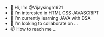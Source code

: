 - 👋 Hi, I’m @Vijaysingh1621
- 👀 I’m interested in HTML CSS JAVASCRIPT 
- 🌱 I’m currently learning JAVA with DSA
- 💞️ I’m looking to collaborate on ...
- 📫 How to reach me ...

<!---
Vijaysingh1621/Vijaysingh1621 is a ✨ special ✨ repository because its `README.md` (this file) appears on your GitHub profile.
You can click the Preview link to take a look at your changes.
--->
